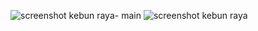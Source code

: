 ![screenshot kebun raya- main](https://user-images.githubusercontent.com/100939092/161366858-0363a27c-bfc0-4a0d-8b87-ab7980d64f50.jpeg)
![screenshot kebun raya](https://user-images.githubusercontent.com/100939092/161366860-614dcccd-4370-456f-b2e2-3c5da2e2374c.jpeg)
